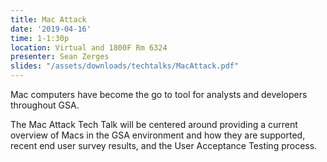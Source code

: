```yaml
---
title: Mac Attack
date: '2019-04-16'
time: 1-1:30p
location: Virtual and 1800F Rm 6324
presenter: Sean Zerges
slides: "/assets/downloads/techtalks/MacAttack.pdf"
---
```


Mac computers have become the go to tool for analysts and developers throughout GSA.

The Mac Attack Tech Talk will be centered around providing a current overview of Macs in the GSA environment and how they are supported, recent end user survey results, and the User Acceptance Testing process.

